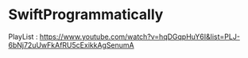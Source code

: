 # SwiftProgrammatically


PlayList : https://www.youtube.com/watch?v=hqDGqpHuY6I&list=PLJ-6bNj72uUwFkAfRU5cExikkAgSenumA
